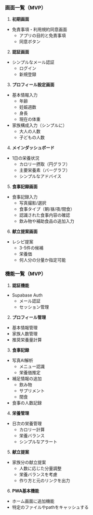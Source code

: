 ### 画面一覧（MVP）

1. **初期画面**
- 免責事項・利用規約同意画面
  - アプリの目的と免責事項
  - 同意ボタン

2. **認証画面**
- シンプルなメール認証
  - ログイン
  - 新規登録

3. **プロフィール設定画面**
- 基本情報入力
  - 年齢
  - 妊娠週数
  - 身長
  - 現在の体重
- 家族構成入力（シンプルに）
  - 大人の人数
  - 子どもの人数

4. **メインダッシュボード**
- 1日の栄養状況
  - カロリー摂取（円グラフ）
  - 主要栄養素（バーグラフ）
  - シンプルなアドバイス

5. **食事記録画面**
- 食事記録入力
  - 写真撮影/選択
  - 食事タイプ（朝/昼/夜/間食）
  - 認識された食事内容の確認
  - 飲み物や補助食品の追加入力

6. **献立提案画面**
- レシピ提案
  - 3-5件の候補
  - 栄養価
  - 何人分の分量か指定可能

### 機能一覧（MVP）

1. **認証機能**
- Supabase Auth
  - メール認証
  - セッション管理

2. **プロフィール管理**
- 基本情報管理
- 家族人数管理
- 推奨栄養量計算

3. **食事記録**
- 写真AI解析
  - メニュー認識
  - 栄養価推定
- 補足情報の追加
  - 飲み物
  - サプリメント
  - 間食
- 食事の人数記録

4. **栄養管理**
- 日次の栄養管理
  - カロリー計算
  - 栄養バランス
  - シンプルなアラート

5. **献立提案**
- 家族分の献立提案
  - 人数に応じた分量調整
  - 栄養バランスを考慮
  - 作り方と元のリンクを出力

6. **PWA基本機能**
- ホーム画面に追加機能
- 特定のファイルやpathをキャッシュする
